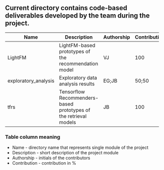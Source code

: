 
## Current directory contains code-based deliverables developed by the team during the project.
|Name|Description|Authorship|Contribution|
|-|-|-|-|
|LightFM|LightFM-based prototypes of the recommendation model|VJ|100|
|exploratory_analysis|Exploratory data analysis results|EG;JB|50;50|
|tfrs|Tensorflow Recommenders-based prototypes of the retrieval models|JB|100|
### Table column meaning
- Name - directory name that represents single module of the project
- Description - short description of the project module
- Authorship - initials of the contributors
- Contribution - contribution in %
